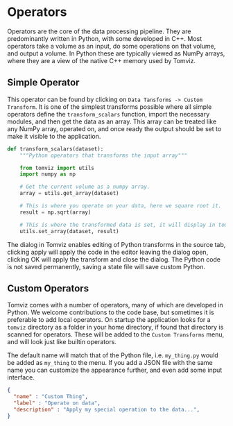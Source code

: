 # Operators

Operators are the core of the data processing pipeline. They are predominantly
written in Python, with some developed in C++. Most operators take a volume
as an input, do some operations on that volume, and output a volume. In Python
these are typically viewed as NumPy arrays, where they are a view of the native
C++ memory used by Tomviz.

## Simple Operator

This operator can be found by clicking on `Data Tansforms -> Custom Transform`.
It is one of the simplest transforms possible where all simple operators define
the `transform_scalars` function, import the necessary modules, and then get the
data as an array. This array can be treated like any NumPy array, operated on,
and once ready the output should be set to make it visible to the application.

``` python
def transform_scalars(dataset):
    """Python operators that transforms the input array"""

    from tomviz import utils
    import numpy as np

    # Get the current volume as a numpy array.
    array = utils.get_array(dataset)

    # This is where you operate on your data, here we square root it.
    result = np.sqrt(array)

    # This is where the transformed data is set, it will display in tomviz.
    utils.set_array(dataset, result)
```

The dialog in Tomviz enables editing of  Python transforms in the source tab,
clicking apply will apply the code in the editor leaving the dialog open,
clicking OK will apply the transform and close the dialog. The Python code is
not saved permanently, saving a state file will save custom Python.

## Custom Operators

Tomviz comes with a number of operators, many of which are developed in Python.
We welcome contributions to the code base, but sometimes it is preferable to
add local operators. On startup the application looks for a `tomviz` directory
as a folder in your home directory, if found that directory is scanned for
operators. These will be added to the `Custom Transforms` menu, and will look
just like builtin operators.

The default name will match that of the Python file, i.e. `my_thing.py` would
be added as `my_thing` to the menu. If you add a JSON file with the same name
you can customize the appearance further, and even add some input interface.

``` json
{
  "name" : "Custom Thing",
  "label" : "Operate on data",
  "description" : "Apply my special operation to the data...",
}
```